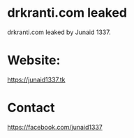 # drkranti.com leaked
drkranti.com leaked by Junaid 1337.

# Website:
https://junaid1337.tk

# Contact
https://facebook.com/junaid1337

